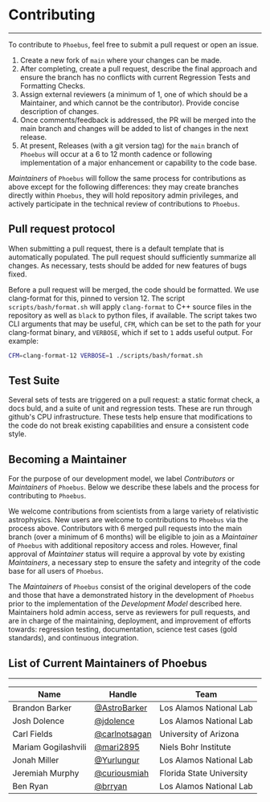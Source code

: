 # Contributing
---

To contribute to `Phoebus`, feel free to submit a pull request or open
an issue.

1.  Create a new fork of `main` where your changes can be made.
2.  After completing, create a pull request, describe the final approach
    and ensure the branch has no conflicts with current Regression Tests
    and Formatting Checks.
3.  Assign external reviewers (a minimum of 1, one of which should be a
    Maintainer, and which cannot be the contributor). Provide concise
    description of changes.
4.  Once comments/feedback is addressed, the PR will be merged into the
    main branch and changes will be added to list of changes in the next
    release.
5.  At present, Releases (with a git version tag) for the `main` branch
    of `Phoebus` will occur at a 6 to 12 month cadence or following
    implementation of a major enhancement or capability to the code
    base.

*Maintainers* of `Phoebus` will follow the same process for
contributions as above except for the following differences: they may
create branches directly within `Phoebus`, they will hold repository
admin privileges, and actively participate in the technical review of
contributions to `Phoebus`.

## Pull request protocol

When submitting a pull request, there is a default template that is
automatically populated. The pull request should sufficiently summarize
all changes. As necessary, tests should be added for new features of
bugs fixed.

Before a pull request will be merged, the code should be formatted. We
use clang-format for this, pinned to version 12. The script
`scripts/bash/format.sh` will apply `clang-format` to C++ source files
in the repository as well as `black` to python files, if available. The
script takes two CLI arguments that may be useful, `CFM`, which can be
set to the path for your clang-format binary, and `VERBOSE`, which if
set to `1` adds useful output. For example:

``` bash
CFM=clang-format-12 VERBOSE=1 ./scripts/bash/format.sh
```

## Test Suite

Several sets of tests are triggered on a pull request: a static format
check, a docs buld, and a suite of unit and regression tests. These are
run through github's CPU infrastructure. These tests help ensure that
modifications to the code do not break existing capabilities and ensure
a consistent code style.

## Becoming a Maintainer

For the purpose of our development model, we label *Contributors* or
*Maintainers* of `Phoebus`. Below we describe these labels and the
process for contributing to `Phoebus`.

We welcome contributions from scientists from a large variety of
relativistic astrophysics. New users are welcome to contributions to
`Phoebus` via the process above. Contributors with 6 merged
pull requests into the main branch (over a minimum of 6 months) will be
eligible to join as a *Maintainer* of `Phoebus` with additional
repository access and roles. However, final approval of *Maintainer*
status will require a approval by vote by existing
*Maintainers*, a necessary step to ensure the safety and integrity of
the code base for all users of `Phoebus`.

The *Maintainers* of `Phoebus` consist of the original developers of the
code and those that have a demonstrated history in the development of
`Phoebus` prior to the implementation of the *Development Model*
described here. Maintainers hold admin access, serve as reviewers for
pull requests, and are in charge of the maintaining, deployment, and
improvement of efforts towards: regression testing, documentation,
science test cases (gold standards), and continuous integration.

## List of Current Maintainers of Phoebus
---
| Name     | Handle       | Team       |
|----------|--------------|------------|
| Brandon Barker | [@AstroBarker](https://www.github.com/AstroBarker) | Los Alamos National Lab |
| Josh Dolence | [@jdolence](https://www.github.com/jdolence) | Los Alamos National Lab |
| Carl Fields | [@carlnotsagan](https://www.github.com/carlnotsagan) | University of Arizona |
| Mariam Gogilashvili | [@mari2895](https://www.github.com/mari2895) | Niels Bohr Institute |
| Jonah Miller | [@Yurlungur](https://www.github.com/Yurlungur) | Los Alamos National Lab |
| Jeremiah Murphy | [@curiousmiah](https://www.github.com/curiousmiah) | Florida State University |
| Ben Ryan | [@brryan](https://www.github.com/brryan) | Los Alamos National Lab |
